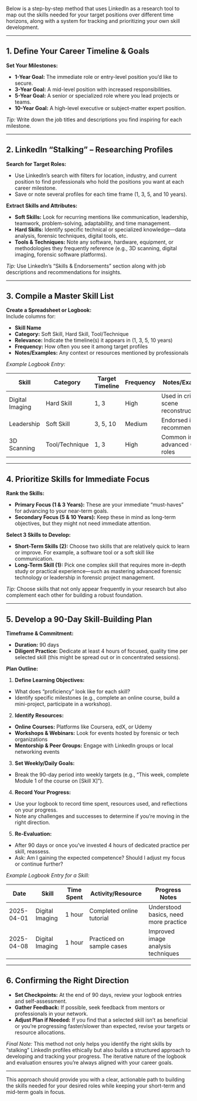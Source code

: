 Below is a step-by-step method that uses LinkedIn as a research tool to map out the skills needed for your target positions over different time horizons, along with a system for tracking and prioritizing your own skill development.

---

## 1. Define Your Career Timeline & Goals

**Set Your Milestones:**
- **1-Year Goal:** The immediate role or entry-level position you’d like to secure.
- **3-Year Goal:** A mid-level position with increased responsibilities.
- **5-Year Goal:** A senior or specialized role where you lead projects or teams.
- **10-Year Goal:** A high-level executive or subject-matter expert position.

*Tip:* Write down the job titles and descriptions you find inspiring for each milestone.

---

## 2. LinkedIn “Stalking” – Researching Profiles

**Search for Target Roles:**
- Use LinkedIn’s search with filters for location, industry, and current position to find professionals who hold the positions you want at each career milestone.
- Save or note several profiles for each time frame (1, 3, 5, and 10 years).

**Extract Skills and Attributes:**
- **Soft Skills:** Look for recurring mentions like communication, leadership, teamwork, problem-solving, adaptability, and time management.
- **Hard Skills:** Identify specific technical or specialized knowledge—data analysis, forensic techniques, digital tools, etc.
- **Tools & Techniques:** Note any software, hardware, equipment, or methodologies they frequently reference (e.g., 3D scanning, digital imaging, forensic software platforms).

*Tip:* Use LinkedIn’s “Skills & Endorsements” section along with job descriptions and recommendations for insights.

---

## 3. Compile a Master Skill List

**Create a Spreadsheet or Logbook:**  
Include columns for:
- **Skill Name**
- **Category:** Soft Skill, Hard Skill, Tool/Technique
- **Relevance:** Indicate the timeline(s) it appears in (1, 3, 5, 10 years)
- **Frequency:** How often you see it among target profiles
- **Notes/Examples:** Any context or resources mentioned by professionals

*Example Logbook Entry:*

| Skill            | Category  | Target Timeline | Frequency | Notes/Examples                         |
|------------------|-----------|-----------------|-----------|----------------------------------------|
| Digital Imaging  | Hard Skill| 1, 3            | High      | Used in crime scene reconstructions    |
| Leadership       | Soft Skill| 3, 5, 10        | Medium    | Endorsed in recommendations            |
| 3D Scanning      | Tool/Technique | 1, 3      | High      | Common in advanced CSI roles           |

---

## 4. Prioritize Skills for Immediate Focus

**Rank the Skills:**
- **Primary Focus (1 & 3 Years):** These are your immediate “must-haves” for advancing to your near-term goals.
- **Secondary Focus (5 & 10 Years):** Keep these in mind as long-term objectives, but they might not need immediate attention.

**Select 3 Skills to Develop:**
- **Short-Term Skills (2):** Choose two skills that are relatively quick to learn or improve. For example, a software tool or a soft skill like communication.
- **Long-Term Skill (1):** Pick one complex skill that requires more in-depth study or practical experience—such as mastering advanced forensic technology or leadership in forensic project management.

*Tip:* Choose skills that not only appear frequently in your research but also complement each other for building a robust foundation.

---

## 5. Develop a 90-Day Skill-Building Plan

**Timeframe & Commitment:**
- **Duration:** 90 days
- **Diligent Practice:** Dedicate at least 4 hours of focused, quality time per selected skill (this might be spread out or in concentrated sessions).

**Plan Outline:**
1. **Define Learning Objectives:**
  - What does “proficiency” look like for each skill?
  - Identify specific milestones (e.g., complete an online course, build a mini-project, participate in a workshop).

2. **Identify Resources:**
  - **Online Courses:** Platforms like Coursera, edX, or Udemy
  - **Workshops & Webinars:** Look for events hosted by forensic or tech organizations
  - **Mentorship & Peer Groups:** Engage with LinkedIn groups or local networking events

3. **Set Weekly/Daily Goals:**
  - Break the 90-day period into weekly targets (e.g., “This week, complete Module 1 of the course on [Skill X]”).

4. **Record Your Progress:**
  - Use your logbook to record time spent, resources used, and reflections on your progress.
  - Note any challenges and successes to determine if you’re moving in the right direction.

5. **Re-Evaluation:**
  - After 90 days or once you’ve invested 4 hours of dedicated practice per skill, reassess.
  - Ask: Am I gaining the expected competence? Should I adjust my focus or continue further?

*Example Logbook Entry for a Skill:*

| Date       | Skill         | Time Spent | Activity/Resource         | Progress Notes                     |
|------------|---------------|------------|---------------------------|------------------------------------|
| 2025-04-01 | Digital Imaging | 1 hour   | Completed online tutorial | Understood basics, need more practice |
| 2025-04-08 | Digital Imaging | 1 hour   | Practiced on sample cases | Improved image analysis techniques  |

---

## 6. Confirming the Right Direction

- **Set Checkpoints:** At the end of 90 days, review your logbook entries and self-assessment.
- **Gather Feedback:** If possible, seek feedback from mentors or professionals in your network.
- **Adjust Plan if Needed:** If you find that a selected skill isn’t as beneficial or you’re progressing faster/slower than expected, revise your targets or resource allocations.

*Final Note:* This method not only helps you identify the right skills by “stalking” LinkedIn profiles ethically but also builds a structured approach to developing and tracking your progress. The iterative nature of the logbook and evaluation ensures you’re always aligned with your career goals.

--- 

This approach should provide you with a clear, actionable path to building the skills needed for your desired roles while keeping your short-term and mid-term goals in focus.